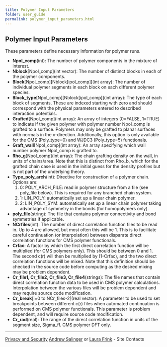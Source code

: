 ```yaml
---
title: Polymer Input Parameters
folder: user_guide
permalink: polymer_input_parameters.html
---
```


## Polymer Input Parameters

These parameters define necessary information for polymer runs.

*   **Npol_comp**(int): The number of polymer components in the mixture of interest.
*   **Nblock**[Npol_comp](int vector): The number of distinct blocks in each of the polymer components.
*   **Block**[Npol_comp][Nblock[ipol_comp]](int array): The number of individual polymer segments in each block on each different polymer species.
*   **Block_type**[Npol_comp][Nblock[ipol_comp]](int array): The type of each block of segments. These are indexed starting with zero and should correspond with the physical parameters entered to described interaction potentials.
*   **Grafted**[Npol_comp](int array): An array of integers (0=FALSE, 1=TRUE) to indicate if the given polymer with polymer number Npol_comp is grafted to a surface. Polymers may only be grafted to planar surfaces with normals in the x-direction. Additionally, this option is only available for the CMS (Poly_type=0) and WJDC3 (Poly_type=5) functionals.
*   **Graft_wall**[Npol_comp](int array): An array specifying which wall number polymer Npol_comp is grafted to.
*   **Rho_g**[Npol_comp](int array): The chain grafting density on the wall, in units of chains/area. Note that this is distinct from Rho_b, which for the grafted chain case is used in the initial guess for the density profiles but is not part of the underlying theory.
*   **Type_poly_arch**(int): Directive for construction of a polymer chain. Options are:
    1.  0: POLY_ARCH_FILE: read in polymer structure from a file (see poly_file below). This is required for any branched chain system.
    2.  1: LIN_POLY: automatically set up a linear chain polymer.
    3.  2: LIN_POLY_SYM: automatically set up a linear chain polymer taking advantage of symmetry in the bonds (for homopolymers only).
*   **poly_file**(string): The file that contains polymer connectivity and bond symmetries if applicable.
*   **NCrfiles**(int): The number of direct correlation function files to be read in. Up to 4 are allowed, but most often this will be 1\. This is to facilitate careful continuation (or interpolation) between disparate direct correlation functions for CMS polymer functionals.
*   **Crfac**: A factor by which the first direct correlation function will be multiplied (for CMS polymers only). This should be between 0 and 1\. The second c(r) will then be multiplied by (1-Crfac), and the two direct correlation functions will be mixed. Note that this definition should be checked in the source code before computing as the desired mixing may be problem dependent.
*   **Cr_file1, Cr_file2, Cr_file3, Cr_file4**(strings): The file names that contain direct correlation function data to be used in CMS polymer calculations. Interpolation between the various files will be problem dependent and may require source code modification.
*   **Cr_break**[i=0 to NCr_files-2](real vector): A parameter to be used to set breakpoints between different c(r) files when automated continuation is performed on CMS polymer functionals. This parameter is problem dependent, and will require source code modification.
*   **Cr_rad**(real): The range of the direct correlation function in units of the segment size, Sigma_ff. CMS polymer DFT only.
    
***

[Privacy and Security](http://www.sandia.gov/general/privacy-security/index.html)
[Andrew Salinger](mailto:agsalin@sandia.gov) or [Laura Frink](mailto:ljfrink@colderinsights.com) - Site Contacts 